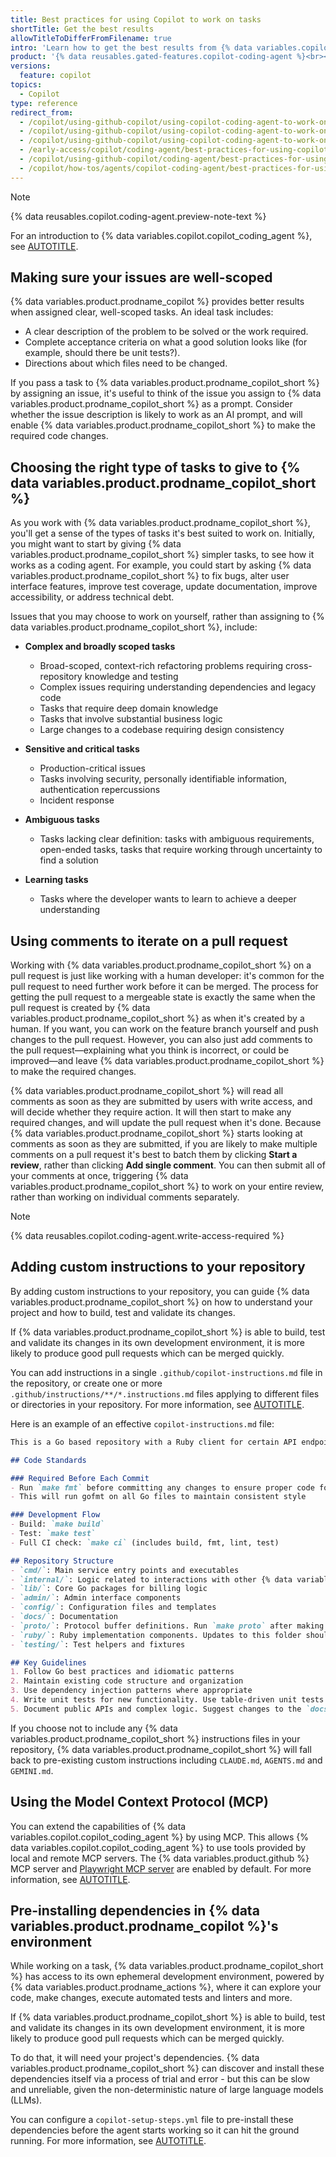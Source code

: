 ```yaml
---
title: Best practices for using Copilot to work on tasks
shortTitle: Get the best results
allowTitleToDifferFromFilename: true
intro: 'Learn how to get the best results from {% data variables.copilot.copilot_coding_agent %}.'
product: '{% data reusables.gated-features.copilot-coding-agent %}<br><a href="https://github.com/features/copilot/plans?ref_cta=Copilot+plans+signup&ref_loc=best+practices+for+using+copilot+to+work+on+tasks&ref_page=docs" target="_blank" class="btn btn-primary mt-3 mr-3 no-underline"><span>Sign up for {% data variables.product.prodname_copilot_short %}</span> {% octicon "link-external" height:16 %}</a>'
versions:
  feature: copilot
topics:
  - Copilot
type: reference
redirect_from:
  - /copilot/using-github-copilot/using-copilot-coding-agent-to-work-on-tasks/best-practices-for-using-copilot-to-work-on-tasks
  - /copilot/using-github-copilot/using-copilot-coding-agent-to-work-on-issues/best-practices-for-using-copilot-to-work-on-issues
  - /copilot/using-github-copilot/using-copilot-coding-agent-to-work-on-issues/best-practices-for-using-copilot-to-work-on-tasks
  - /early-access/copilot/coding-agent/best-practices-for-using-copilot-coding-agent
  - /copilot/using-github-copilot/coding-agent/best-practices-for-using-copilot-to-work-on-tasks
  - /copilot/how-tos/agents/copilot-coding-agent/best-practices-for-using-copilot-to-work-on-tasks
---
```


> [!NOTE]
> {% data reusables.copilot.coding-agent.preview-note-text %}
>
> For an introduction to {% data variables.copilot.copilot_coding_agent %}, see [AUTOTITLE](/copilot/concepts/about-copilot-coding-agent).

## Making sure your issues are well-scoped

{% data variables.product.prodname_copilot %} provides better results when assigned clear, well-scoped tasks. An ideal task includes:

* A clear description of the problem to be solved or the work required.
* Complete acceptance criteria on what a good solution looks like (for example, should there be unit tests?).
* Directions about which files need to be changed.

If you pass a task to {% data variables.product.prodname_copilot_short %} by assigning an issue, it's useful to think of the issue you assign to {% data variables.product.prodname_copilot_short %} as a prompt. Consider whether the issue description is likely to work as an AI prompt, and will enable {% data variables.product.prodname_copilot_short %} to make the required code changes.

## Choosing the right type of tasks to give to {% data variables.product.prodname_copilot_short %}

As you work with {% data variables.product.prodname_copilot_short %}, you'll get a sense of the types of tasks it's best suited to work on. Initially, you might want to start by giving {% data variables.product.prodname_copilot_short %} simpler tasks, to see how it works as a coding agent. For example, you could start by asking {% data variables.product.prodname_copilot_short %} to fix bugs, alter user interface features, improve test coverage, update documentation, improve accessibility, or address technical debt.

Issues that you may choose to work on yourself, rather than assigning to {% data variables.product.prodname_copilot_short %}, include:

* **Complex and broadly scoped tasks**
  * Broad-scoped, context-rich refactoring problems requiring cross-repository knowledge and testing
  * Complex issues requiring understanding dependencies and legacy code
  * Tasks that require deep domain knowledge
  * Tasks that involve substantial business logic
  * Large changes to a codebase requiring design consistency

* **Sensitive and critical tasks**
  * Production-critical issues
  * Tasks involving security, personally identifiable information, authentication repercussions
  * Incident response

* **Ambiguous tasks**
  * Tasks lacking clear definition: tasks with ambiguous requirements, open-ended tasks, tasks that require working through uncertainty to find a solution

* **Learning tasks**
  * Tasks where the developer wants to learn to achieve a deeper understanding

## Using comments to iterate on a pull request

Working with {% data variables.product.prodname_copilot_short %} on a pull request is just like working with a human developer: it's common for the pull request to need further work before it can be merged. The process for getting the pull request to a mergeable state is exactly the same when the pull request is created by {% data variables.product.prodname_copilot_short %} as when it's created by a human. If you want, you can work on the feature branch yourself and push changes to the pull request. However, you can also just add comments to the pull request—explaining what you think is incorrect, or could be improved—and leave {% data variables.product.prodname_copilot_short %} to make the required changes.

{% data variables.product.prodname_copilot_short %} will read all comments as soon as they are submitted by users with write access, and will decide whether they require action. It will then start to make any required changes, and will update the pull request when it's done. Because {% data variables.product.prodname_copilot_short %} starts looking at comments as soon as they are submitted, if you are likely to make multiple comments on a pull request it's best to batch them by clicking **Start a review**, rather than clicking **Add single comment**. You can then submit all of your comments at once, triggering {% data variables.product.prodname_copilot_short %} to work on your entire review, rather than working on individual comments separately.

> [!NOTE]
> {% data reusables.copilot.coding-agent.write-access-required %}

## Adding custom instructions to your repository

By adding custom instructions to your repository, you can guide {% data variables.product.prodname_copilot_short %} on how to understand your project and how to build, test and validate its changes.

If {% data variables.product.prodname_copilot_short %} is able to build, test and validate its changes in its own development environment, it is more likely to produce good pull requests which can be merged quickly.

You can add instructions in a single `.github/copilot-instructions.md` file in the repository, or create one or more `.github/instructions/**/*.instructions.md` files applying to different files or directories in your repository. For more information, see [AUTOTITLE](/copilot/customizing-copilot/adding-repository-custom-instructions-for-github-copilot?tool=webui).

Here is an example of an effective `copilot-instructions.md` file:

```markdown
This is a Go based repository with a Ruby client for certain API endpoints. It is primarily responsible for ingesting metered usage for GitHub and recording that usage. Please follow these guidelines when contributing:

## Code Standards

### Required Before Each Commit
- Run `make fmt` before committing any changes to ensure proper code formatting
- This will run gofmt on all Go files to maintain consistent style

### Development Flow
- Build: `make build`
- Test: `make test`
- Full CI check: `make ci` (includes build, fmt, lint, test)

## Repository Structure
- `cmd/`: Main service entry points and executables
- `internal/`: Logic related to interactions with other {% data variables.product.github %} services
- `lib/`: Core Go packages for billing logic
- `admin/`: Admin interface components
- `config/`: Configuration files and templates
- `docs/`: Documentation
- `proto/`: Protocol buffer definitions. Run `make proto` after making updates here.
- `ruby/`: Ruby implementation components. Updates to this folder should include incrementing this version file using semantic versioning: `ruby/lib/billing-platform/version.rb`
- `testing/`: Test helpers and fixtures

## Key Guidelines
1. Follow Go best practices and idiomatic patterns
2. Maintain existing code structure and organization
3. Use dependency injection patterns where appropriate
4. Write unit tests for new functionality. Use table-driven unit tests when possible.
5. Document public APIs and complex logic. Suggest changes to the `docs/` folder when appropriate
```

If you choose not to include any {% data variables.product.prodname_copilot_short %} instructions files in your repository, {% data variables.product.prodname_copilot_short %} will fall back to pre-existing custom instructions including `CLAUDE.md`, `AGENTS.md` and `GEMINI.md`.

## Using the Model Context Protocol (MCP)

You can extend the capabilities of {% data variables.copilot.copilot_coding_agent %} by using MCP. This allows {% data variables.copilot.copilot_coding_agent %} to use tools provided by local and remote MCP servers. The {% data variables.product.github %} MCP server and [Playwright MCP server](https://github.com/microsoft/playwright-mcp) are enabled by default. For more information, see [AUTOTITLE](/copilot/using-github-copilot/coding-agent/extending-copilot-coding-agent-with-mcp).

## Pre-installing dependencies in {% data variables.product.prodname_copilot %}'s environment

While working on a task, {% data variables.product.prodname_copilot_short %} has access to its own ephemeral development environment, powered by {% data variables.product.prodname_actions %}, where it can explore your code, make changes, execute automated tests and linters and more.

If {% data variables.product.prodname_copilot_short %} is able to build, test and validate its changes in its own development environment, it is more likely to produce good pull requests which can be merged quickly.

To do that, it will need your project's dependencies. {% data variables.product.prodname_copilot_short %} can discover and install these dependencies itself via a process of trial and error - but this can be slow and unreliable, given the non-deterministic nature of large language models (LLMs).

You can configure a `copilot-setup-steps.yml` file to pre-install these dependencies before the agent starts working so it can hit the ground running. For more information, see [AUTOTITLE](/copilot/customizing-copilot/customizing-the-development-environment-for-copilot-coding-agent#preinstalling-tools-or-dependencies-in-copilots-environment).
